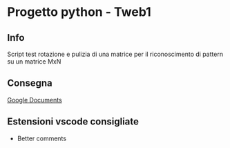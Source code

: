 # Progetto python - Tweb1

## Info

Script test rotazione e pulizia di una matrice per il riconoscimento di pattern su un matrice MxN

## Consegna

[Google Documents](https://docs.google.com/document/d/1wGHN8V4cFmH18pcsGDAUHsY5DrgffHpR/edit)

## Estensioni vscode consigliate

- Better comments
